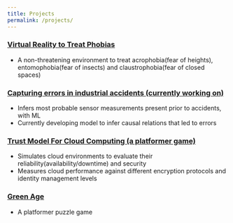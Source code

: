 ```yaml
---
title: Projects
permalink: /projects/
---
```

### [Virtual Reality to Treat Phobias](https://github.com/YashSharma79/Phobia-VR)
* A non-threatening environment to treat acrophobia(fear of heights), entomophobia(fear of insects) and claustrophobia(fear of closed spaces)

### [Capturing errors in industrial accidents (currently working on)](https://github.com/YashSharma79/industrial-accidents)
* Infers most probable sensor measurements present prior to accidents, with ML
* Currently developing model to infer causal relations that led to errors

### [Trust Model For Cloud Computing (a platformer game)](https://github.com/YashSharma79/Trust-Model-for-Cloud)
* Simulates cloud environments to evaluate their reliability(availability/downtime) and security
* Measures cloud performance against different encryption protocols and identity management levels

### [Green Age](https://github.com/YashSharma79/Green-Age)
* A platformer puzzle game

